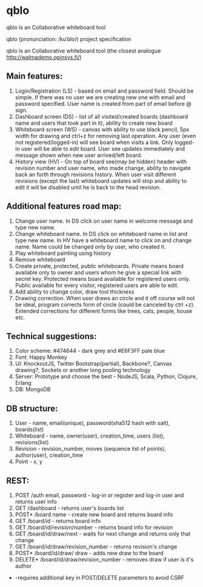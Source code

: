 qblo
====

qblo is an Collaborative whiteboard tool

qblo (pronunciation:  /kuˈblo/) project specification

qblo is an Collaborative whiteboard tool
(the closest analogue http://walmademo.opinsys.fi/)

Main features:
--------------
1. Login/Registration (LS) - based on email and password field. Should be simple. If there was no user we are creating new one with email and password specified. User name is created from part of email before @ sign.
2. Dashboard screen (DS) - list of all visited/created boards (dashboard name and users that took part in it), ability to create new board
3. Whiteboard screen (WS) - canvas with ability to use black pencil, 5px width for drawing and ctrl+z for removing last operation. Any user (even not registered/logged-in) will see board when visits a link. Only logged-in user will be able to edit board.
User see updates immediately and message shown when new user arrived/left board.
4. History view (HV) - On top of board see(may be hidden) header with revision number and user name, who made change, ability to navigate back an forth through revisions history. When user visit different revisions (except the last) whiteboard updates will stop and ability to edit it will be disabled until he is back to the head revision.  

Additional features road map:
-----------------------------
1. Change user name. In DS click on user name in welcome message and type new name.
2. Change whiteboard name. In DS click on whiteboard name in list and type new name. In HV have a whiteboard name to click on and change name. Name could be changed only by user, who created it. 
3. Play whiteboard painting using history
4. Remove whiteboard
5. Create private, protected, public whiteboards. Private means board available only to owner and users whom he give a special link with secret key. Protected means board available for registered users only. Public available for every visitor, registered users are able to edit.
6. Add ability to change color, draw tool thickness 
7. Drawing correction. When user draws an circle and it off course will not be ideal, program corrects form of circle (could be canceled by ctrl +z). Extended corrections for different forms like trees, cats, people, house etc.

Technical suggestions:
----------------------
1. Color scheme: #474644 - dark grey and #E6F3FF pale blue
2. Font: Happy Monkey<link href='http://fonts.googleapis.com/css?family=Happy+Monkey' rel='stylesheet' type='text/css'>
3. UI: KnockoutJS, Twitter Bootstrap(partial), Backbone?, Canvas drawing?, Sockets or another long pooling technology 
4. Server: Prototype and choose the best  - NodeJS, Scala, Python, Clojure, Erlang
5. DB: MongoDB


DB structure:
-------------
1. User - name, email(unique), password(sha512 hash with salt), boards(list)
2. Whiteboard - name, owner(user), creation_time, users (list), revisions(list)
3. Revision - revision_number, moves (sequence list of points), author(user), creation_time 
4. Point - x, y

REST:
-----
1. POST /auth email, password - log-in or register and log-in user and returns user info 
2. GET /dashboard - returns user's boards list
3. POST* /board name - create new board and returns board info
4. GET /board/id - returns board info
5. GET /board/id/revision/number - returns board info for revision
6. GET /board/id/draw/next - waits for next change and returns only that change
7. GET /board/id/draw/revision_number - returns revision's change
8. POST* /board/id/draw/ draw - adds new draw to the board
9. DELETE* /board/id/draw/revision_number - removes draw if user is it's author
 
* -requires additional key in POST/DELETE parameters to avoid CSRF

